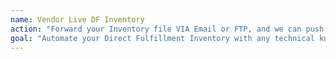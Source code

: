 ```yaml
---
name: Vendor Live DF Inventory
action: "Forward your Inventory file VIA Email or FTP, and we can push it to VendorCentral"
goal: "Automate your Direct Fulfillment Inventory with any technical knowledge! You can send us your inventory through email on a regular basis or provide FTP Access. We convert it to Amazon's format and upload automatically!"
---
```

